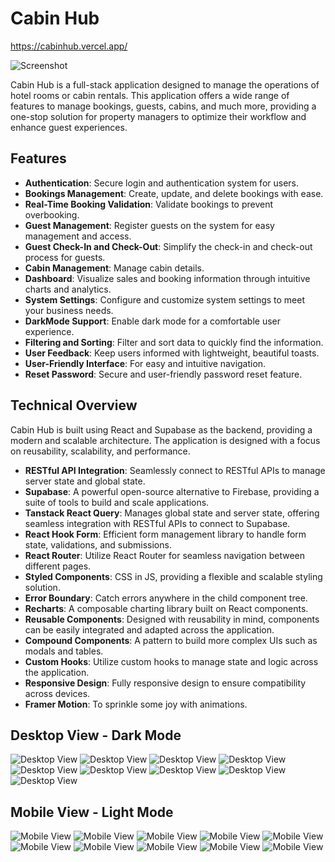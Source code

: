 # Cabin Hub

https://cabinhub.vercel.app/

![Screenshot](/public/screenshots/desktop/1.png)

Cabin Hub is a full-stack application designed to manage the operations of hotel rooms or cabin rentals. This application offers a wide range of features to manage bookings, guests, cabins, and much more, providing a one-stop solution for property managers to optimize their workflow and enhance guest experiences.

## Features

- **Authentication**: Secure login and authentication system for users.
- **Bookings Management**: Create, update, and delete bookings with ease.
- **Real-Time Booking Validation**: Validate bookings to prevent overbooking.
- **Guest Management**: Register guests on the system for easy management and access.
- **Guest Check-In and Check-Out**: Simplify the check-in and check-out process for guests.
- **Cabin Management**: Manage cabin details.
- **Dashboard**: Visualize sales and booking information through intuitive charts and analytics.
- **System Settings**: Configure and customize system settings to meet your business needs.
- **DarkMode Support**: Enable dark mode for a comfortable user experience.
- **Filtering and Sorting**: Filter and sort data to quickly find the information.
- **User Feedback**: Keep users informed with lightweight, beautiful toasts.
- **User-Friendly Interface**: For easy and intuitive navigation.
- **Reset Password**: Secure and user-friendly password reset feature.

## Technical Overview

Cabin Hub is built using React and Supabase as the backend, providing a modern and scalable architecture.
The application is designed with a focus on reusability, scalability, and performance.

- **RESTful API Integration**: Seamlessly connect to RESTful APIs to manage server state and global state.
- **Supabase**: A powerful open-source alternative to Firebase, providing a suite of tools to build and scale applications.
- **Tanstack React Query**: Manages global state and server state, offering seamless integration with RESTful APIs to connect to Supabase.
- **React Hook Form**: Efficient form management library to handle form state, validations, and submissions.
- **React Router**: Utilize React Router for seamless navigation between different pages.
- **Styled Components**: CSS in JS, providing a flexible and scalable styling solution.
- **Error Boundary**: Catch errors anywhere in the child component tree.
- **Recharts**: A composable charting library built on React components.
- **Reusable Components**: Designed with reusability in mind, components can be easily integrated and adapted across the application.
- **Compound Components**: A pattern to build more complex UIs such as modals and tables.
- **Custom Hooks**: Utilize custom hooks to manage state and logic across the application.
- **Responsive Design**: Fully responsive design to ensure compatibility across devices.
- **Framer Motion**: To sprinkle some joy with animations.

## Desktop View - Dark Mode

![Desktop View](/public/screenshots/desktop/1.png)
![Desktop View](/public/screenshots/desktop/2.png)
![Desktop View](/public/screenshots/desktop/3.png)
![Desktop View](/public/screenshots/desktop/4.png)
![Desktop View](/public/screenshots/desktop/5.png)
![Desktop View](/public/screenshots/desktop/6.png)
![Desktop View](/public/screenshots/desktop/7.png)
![Desktop View](/public/screenshots/desktop/8.png)
![Desktop View](/public/screenshots/desktop/9.png)

## Mobile View - Light Mode
![Mobile View](/public/screenshots/mobile/1a.png)
![Mobile View](/public/screenshots/mobile/2.png)
![Mobile View](/public/screenshots/mobile/3.png)
![Mobile View](/public/screenshots/mobile/4.png)
![Mobile View](/public/screenshots/mobile/5.png)
![Mobile View](/public/screenshots/mobile/6.png)
![Mobile View](/public/screenshots/mobile/7.png)
![Mobile View](/public/screenshots/mobile/8.png)
![Mobile View](/public/screenshots/mobile/10.png)
![Mobile View](/public/screenshots/mobile/9.png)
